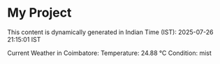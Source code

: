 # My Project

This content is dynamically generated in Indian Time (IST): 2025-07-26 21:15:01 IST


Current Weather in Coimbatore:
Temperature: 24.88 °C
Condition: mist
